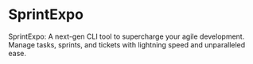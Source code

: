 # SprintExpo
SprintExpo: A next-gen CLI tool to supercharge your agile development. Manage tasks, sprints, and tickets with lightning speed and unparalleled ease.
